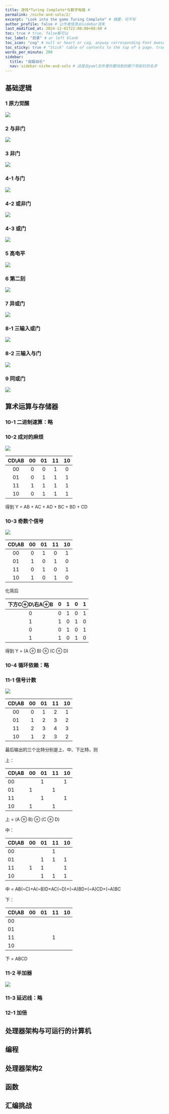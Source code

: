 ```yaml
---
title: 游戏*Turing Complete*与数字电路 # 
permalink: /niche-and-solo/2/
excerpt: "Look into the game Turing Complete" # 摘要，可不写
author_profile: false # 让作者信息从sidebar消失
last_modified_at: 2024-12-01T22:00:00+08:00 # 
toc: true # true, false都可以
toc_label: "目录" # or left blank
toc_icon: "cog" # null or heart or cag, anyway corresponding Font Awesome icon name (without fa prefix)
toc_sticky: true # "Stick" table of contents to the top of a page. true: toc floats. false: toc fixed
words_per_minute: 200 
sidebar:
  title: "自娱自乐"
  nav: sidebar-niche-and-solo # 这是在yaml文件里你要找到的那个导航栏的名字
---
```


## 基础逻辑

### 1 原力觉醒
![](https://raw.githubusercontent.com/zhumy321/diy-imagehost/main/img/TC-1-Begin.png)

### 2 与非门
![](https://raw.githubusercontent.com/zhumy321/diy-imagehost/main/img/TC-2-NAND.png)

### 3 非门
![](https://raw.githubusercontent.com/zhumy321/diy-imagehost/main/img/TC-3-NOT.png)

### 4-1 与门
![](https://raw.githubusercontent.com/zhumy321/diy-imagehost/main/img/TC-4-1-AND.png)

### 4-2 或非门
![](https://raw.githubusercontent.com/zhumy321/diy-imagehost/main/img/TC-4-2-NOR.png)

### 4-3 或门
![](https://raw.githubusercontent.com/zhumy321/diy-imagehost/main/img/TC-4-3-OR.png)

### 5 高电平
![](https://raw.githubusercontent.com/zhumy321/diy-imagehost/main/img/TC-5-Always-high.png)

### 6 第二刻
![](https://raw.githubusercontent.com/zhumy321/diy-imagehost/main/img/TC-6-Second-second.png)

### 7 异或门
![](https://raw.githubusercontent.com/zhumy321/diy-imagehost/main/img/TC-7-XOR.png)

### 8-1 三输入或门
![](https://raw.githubusercontent.com/zhumy321/diy-imagehost/main/img/TC-8-1-Tri-OR.png)

### 8-2 三输入与门
![](https://raw.githubusercontent.com/zhumy321/diy-imagehost/main/img/TC-8-2-Tri-AND.png)

### 9 同或门
![](https://raw.githubusercontent.com/zhumy321/diy-imagehost/main/img/TC-9-XNOR.png)

## 算术运算与存储器

### 10-1 二进制速算：略

### 10-2 成对的麻烦
![](https://raw.githubusercontent.com/zhumy321/diy-imagehost/main/img/TC-10-2-Even-trouble.png)

| CD\\AB | 00 | 01 | 11 | 10  |
|:------:|:---:|:---:|:---:|:---:|
| 00     | 0  | 0  | 1  | 0   |
| 01     | 0  | 1  | 1  | 1   |
| 11     | 1  | 1  | 1  | 1   |
| 10     | 0  | 1  | 1  | 1   |

得到 Y = AB + AC + AD + BC + BD + CD

### 10-3 奇数个信号
![](https://raw.githubusercontent.com/zhumy321/diy-imagehost/main/img/TC-10-3-Odd-signal.png)


| CD\\AB | 00 | 01 | 11 | 10  |
|:------:|:---:|:---:|:---:|:---:|
| 00     | 0  | 1  | 0  | 1   |
| 01     | 1  | 0  | 1  | 0   |
| 11     | 0  | 1  | 0  | 1   |
| 10     | 1  | 0  | 1  | 0   |

化简后

| 下方C⊕D\\右A⊕B | 0 | 1 | 0 | 1  |
|:---------:|:---:|:---:|:---:|:---:|
| 0         | 0 | 1 | 0 | 1  |
| 1         | 1 | 0 | 1 | 0  |
| 0         | 0 | 1 | 0 | 1  |
| 1         | 1 | 0 | 1 | 0  |

得到 Y = (A ⊕ B) ⊕ (C ⊕ D)

### 10-4 循环依赖：略


### 11-1 信号计数

![](https://raw.githubusercontent.com/zhumy321/diy-imagehost/main/img/TC-11-1-Signal-Counting.png)

| CD\\AB | 00 | 01 | 11 | 10  |
|:------:|:---:|:---:|:---:|:---:|
| 00     | 0  | 1  | 2  | 1   |
| 01     | 1  | 2  | 3  | 2   |
| 11     | 2  | 3  | 4  | 3   |
| 10     | 1  | 2  | 3  | 2   |

最后输出的三个比特分别是上、中、下比特，则

上：

| CD\\AB  | 00 | 01 | 11 | 10  |
|----|----|----|----|-----|
| 00 |    | 1  |    | 1   |
| 01 | 1  |    | 1  |     |
| 11 |    | 1  |    | 1   |
| 10 | 1  |    | 1  |     |

上 = (A ⊕ B) ⊕ (C ⊕ D)

中：

| CD\\AB  | 00 | 01 | 11 | 10  |
|----|----|----|----|-----|
| 00 |    |    | 1  |     |
| 01 |    | 1  | 1  | 1   |
| 11 | 1  | 1  |    | 1   |
| 10 |    | 1  | 1  | 1   |

中 = AB(~C)+A(~B)D+AC(~D)+(~A)BD+(~A)CD+(~A)BC

下：

| CD\\AB  | 00 | 01 | 11 | 10  |
|----|----|----|----|-----|
| 00 |    |    |    |     |
| 01 |    |    |    |     |
| 11 |    |    | 1  |     |
| 10 |    |    |    |     |


下 = ABCD


### 11-2 半加器

![](https://raw.githubusercontent.com/zhumy321/diy-imagehost/main/img/TC-11-2-Half-Adderl.png)


### 11-3 延迟线：略


### 12-1 加倍



## 处理器架构与可运行的计算机




## 编程


## 处理器架构2


## 函数


## 汇编挑战

